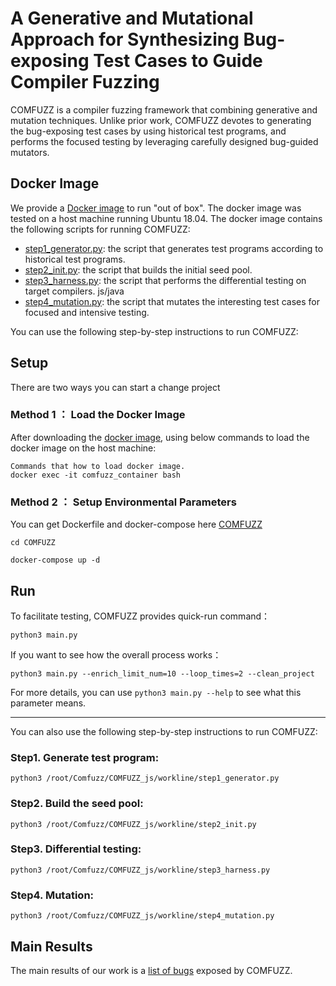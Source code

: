# A Generative and Mutational Approach for Synthesizing Bug-exposing Test Cases to Guide Compiler Fuzzing

COMFUZZ is a compiler fuzzing framework that combining generative and mutation techniques. Unlike prior work, COMFUZZ
devotes to generating the bug-exposing test cases by using historical test programs, and performs the focused testing by
leveraging carefully designed bug-guided mutators.

## Docker Image

We provide a [Docker image](https://zenodo.org/record/7602317) to run "out of box". The docker image was tested on a
host machine running Ubuntu 18.04.
The docker image contains the following scripts for running COMFUZZ:

* [step1_generator.py](workline/step1_generator.py): the script that generates test programs according to historical
  test programs.
* [step2_init.py](workline/step2_init.py): the script that builds the initial seed pool.
* [step3_harness.py](workline/step3_harness.py): the script that performs the differential testing on target compilers.
  js/java
* [step4_mutation.py](workline/step4_mutation.py): the script that mutates the interesting test cases for focused and
  intensive testing.

You can use the following step-by-step instructions to run COMFUZZ:

## Setup

There are two ways you can start a change project

### Method 1 ： Load the Docker Image

After downloading the [docker image](https://zenodo.org/record/7602317), using below commands to load the docker image
on the host machine:

```
Commands that how to load docker image.
docker exec -it comfuzz_container bash
```

### Method 2 ： Setup Environmental Parameters

You can get Dockerfile and docker-compose here [COMFUZZ](https://github.com/NWU-NISL-Fuzzing/COMFUZZ)

```
cd COMFUZZ

docker-compose up -d
```

[//]: # (### Method 2 ： Setup Environmental Parameters)

[//]: # (After improting the docker container, using the following command to setup the environmental variable before executing COMFUZZ:)

[//]: # (```)

[//]: # (bash /root/Comfort_all/initialize.sh)

[//]: # (```)

[//]: # (This shell script will also create MySql databases used for differential testing and mutation.)

## Run

To facilitate testing, COMFUZZ provides quick-run command：

```
python3 main.py
```

If you want to see how the overall process works：

```
python3 main.py --enrich_limit_num=10 --loop_times=2 --clean_project
```

For more details, you can use `python3 main.py --help` to see what this parameter means.

---

You can also use the following step-by-step instructions to run COMFUZZ:

### Step1. Generate test program:

```python3 /root/Comfuzz/COMFUZZ_js/workline/step1_generator.py```

### Step2. Build the seed pool:

```python3 /root/Comfuzz/COMFUZZ_js/workline/step2_init.py```

### Step3. Differential testing:

```python3 /root/Comfuzz/COMFUZZ_js/workline/step3_harness.py```

### Step4. Mutation:

```python3 /root/Comfuzz/COMFUZZ_js/workline/step4_mutation.py```

## Main Results

The main results of our work is a [list of bugs](https://github.com/NWU-NISL-Fuzzing/COMFUZZ/blob/main/docs/Bug-List.md)
exposed by COMFUZZ.
